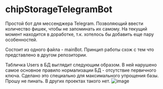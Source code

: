 # chipStorageTelegramBot
Простой бот для мессенджера Telegram. Позволяющий ввести количество фишек, чтобы не запоминать их самому. На текущий момент находится в доработке, т.к. хотелось бы добавить еще пару особенностей.

Состоит из одного файла - mainBot. Принцип работы схож с тем что представлено в другом репозитории. 

Табличка Users в БД выглядит следующим образом. В ней нарушено самое основное правило нормализации БД - отсутствие первичного ключа. Сделано это специально для максимального упрощения базы. Прошу не пинать. В других проектах такого нет.
![image](https://github.com/Rige214/chipStorageTelegramBot/assets/40599394/c7472601-43a7-4623-981a-21d5fbea3516)

